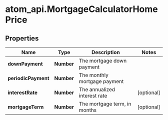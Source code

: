 # atom_api.MortgageCalculatorHomePrice

## Properties
Name | Type | Description | Notes
------------ | ------------- | ------------- | -------------
**downPayment** | **Number** | The mortgage down payment | 
**periodicPayment** | **Number** | The monthly mortgage payment | 
**interestRate** | **Number** | The annualized interest rate | [optional] 
**mortgageTerm** | **Number** | The mortgage term, in months | [optional] 


